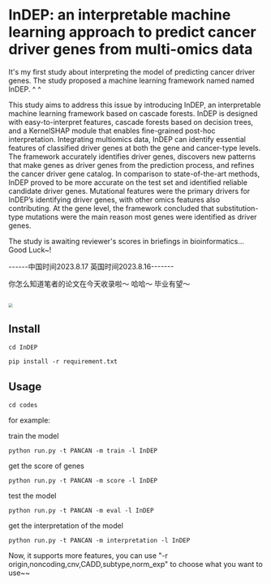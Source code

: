 # InDEP: an interpretable machine learning approach to predict cancer driver genes from multi-omics data

It's my first study about interpreting the model of predicting cancer driver genes. The study proposed a machine learning framework named named InDEP. ^ ^

This study aims to address this issue by introducing InDEP, an interpretable machine learning framework based on cascade forests. InDEP is designed with easy-to-interpret features, cascade forests based on decision trees, and a KernelSHAP module that enables fine-grained post-hoc interpretation. Integrating multiomics data, InDEP can identify essential features of classified driver genes at both the gene and cancer-type levels. The framework accurately identifies driver genes, discovers new patterns that make genes as driver genes from the prediction process, and refines the cancer driver gene catalog. In comparison to state-of-the-art methods, InDEP proved to be more accurate on the test set and identified reliable candidate driver genes. Mutational features were the primary drivers for InDEP’s identifying driver genes, with other omics features also contributing. At the gene level, the framework concluded that substitution-type mutations were the main reason most genes were identified as driver genes.

The study  is awaiting reviewer's scores in briefings in bioinformatics... Good Luck~!

------中国时间2023.8.17 英国时间2023.8.16-------

你怎么知道笔者的论文在今天收录啦～ 哈哈～ 毕业有望～

## <img src="https://img-blog.csdnimg.cn/6262788958e14e5b82bb81d632686c69.png" style="zoom:50%;" />



## Install

`cd InDEP`

`pip install -r requirement.txt`



## Usage

`cd codes`

for example:

train the model

`python run.py -t PANCAN -m train -l InDEP`

get the score of genes

`python run.py -t PANCAN -m score -l InDEP`

test the model

`python run.py -t PANCAN -m eval -l InDEP`

get the interpretation of the model

`python run.py -t PANCAN -m interpretation -l InDEP`

Now, it supports more features, you can use "-r origin,noncoding,cnv,CADD,subtype,norm_exp" to choose what you want to use~~
